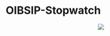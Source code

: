# OIBSIP-Stopwatch
<p align="center">
<img src="https://raw.githubusercontent.com/trinib/trinib/main/.images/marquee.svg">
